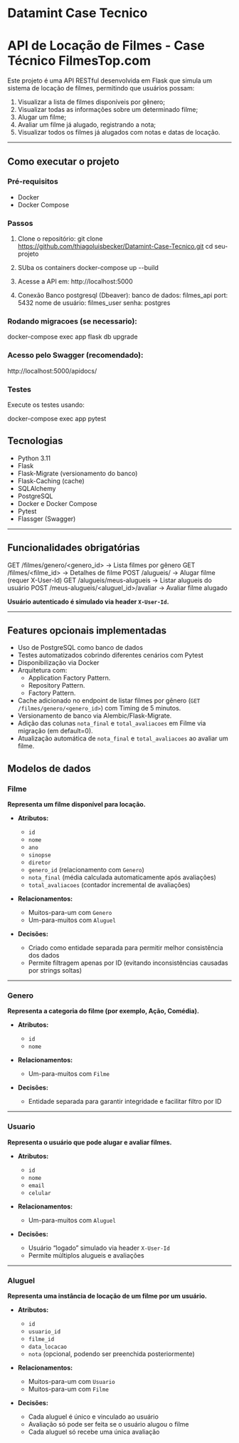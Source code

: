 # Datamint Case Tecnico


#  API de Locação de Filmes - Case Técnico FilmesTop.com

Este projeto é uma API RESTful desenvolvida em Flask que simula um sistema de locação de filmes, permitindo que usuários possam:
1. Visualizar a lista de filmes disponíveis por gênero;
2. Visualizar todas as informações sobre um determinado filme;
3. Alugar um filme;
4. Avaliar um filme já alugado, registrando a nota;
5. Visualizar todos os filmes já alugados com notas e datas de locação.

---

## Como executar o projeto

### Pré-requisitos

- Docker
- Docker Compose

### Passos

1. Clone o repositório:
git clone https://github.com/thiagoluisbecker/Datamint-Case-Tecnico.git
cd seu-projeto

2. SUba os containers
docker-compose up --build

3. Acesse a API em:
http://localhost:5000

4. Conexão Banco postgresql (Dbeaver):
banco de dados: filmes_api
port: 5432
nome de usuário: filmes_user
senha: postgres

### Rodando migracoes (se necessario):
docker-compose exec app flask db upgrade

### Acesso pelo Swagger (recomendado):
http://localhost:5000/apidocs/

### Testes
Execute os testes usando:

docker-compose exec app pytest



## Tecnologias 

- Python 3.11
- Flask
- Flask-Migrate (versionamento do banco)
- Flask-Caching (cache)
- SQLAlchemy 
- PostgreSQL
- Docker e Docker Compose
- Pytest
- Flassger (Swagger)

---

## Funcionalidades obrigatórias

GET    /filmes/genero/<genero_id>       -> Lista filmes por gênero
GET    /filmes/<filme_id>               -> Detalhes de filme
POST   /alugueis/                       -> Alugar filme (requer X-User-Id)
GET    /alugueis/meus-alugueis          -> Listar alugueis do usuário
POST   /meus-alugueis/<aluguel_id>/avaliar -> Avaliar filme alugado

**Usuário autenticado é simulado via header `X-User-Id`.**

---

## Features opcionais implementadas

- Uso de PostgreSQL como banco de dados
- Testes automatizados cobrindo diferentes cenários com Pytest
- Disponibilização via Docker
- Arquitetura com:
  - Application Factory Pattern.
  - Repository Pattern.
  - Factory Pattern.
- Cache  adicionado no endpoint de listar filmes por gênero (`GET /filmes/genero/<genero_id>`) com Timing de 5 minutos.
- Versionamento de banco via Alembic/Flask-Migrate.
- Adição das colunas `nota_final` e `total_avaliacoes` em Filme via migração (em default=0).
- Atualização automática de `nota_final` e `total_avaliacoes` ao avaliar um filme.



## Modelos de dados

### Filme
**Representa um filme disponível para locação.**

- **Atributos:**
  - `id`
  - `nome`
  - `ano`
  - `sinopse`
  - `diretor`
  - `genero_id` (relacionamento com `Genero`)
  - `nota_final` (média calculada automaticamente após avaliações)
  - `total_avaliacoes` (contador incremental de avaliações)

- **Relacionamentos:**
  - Muitos-para-um com `Genero`
  - Um-para-muitos com `Aluguel`

- **Decisões:**
  - Criado como entidade separada para permitir melhor consistência dos dados
  - Permite filtragem apenas por ID (evitando inconsistências causadas por strings soltas)

---

### Genero
**Representa a categoria do filme (por exemplo, Ação, Comédia).**

- **Atributos:**
  - `id`
  - `nome`

- **Relacionamentos:**
  - Um-para-muitos com `Filme`

- **Decisões:**
  - Entidade separada para garantir integridade e facilitar filtro por ID

---

### Usuario
**Representa o usuário que pode alugar e avaliar filmes.**

- **Atributos:**
  - `id`
  - `nome`
  - `email`
  - `celular`

- **Relacionamentos:**
  - Um-para-muitos com `Aluguel`

- **Decisões:**
  - Usuário “logado” simulado via header `X-User-Id`
  - Permite múltiplos alugueis e avaliações

---

### Aluguel
**Representa uma instância de locação de um filme por um usuário.**

- **Atributos:**
  - `id`
  - `usuario_id`
  - `filme_id`
  - `data_locacao`
  - `nota` (opcional, podendo ser preenchida posteriormente)

- **Relacionamentos:**
  - Muitos-para-um com `Usuario`
  - Muitos-para-um com `Filme`

- **Decisões:**
  - Cada aluguel é único e vinculado ao usuário
  - Avaliação só pode ser feita se o usuário alugou o filme
  - Cada aluguel só recebe uma única avaliação
